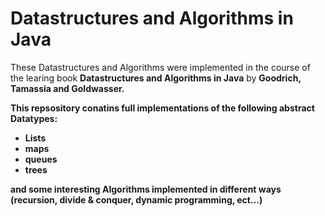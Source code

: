 # Datastructures and Algorithms in Java

These Datastructures and Algorithms were implemented in the course of the learing book <b>Datastructures and Algorithms in Java</b> by <b>Goodrich, Tamassia and Goldwasser.

This repsository conatins full implementations of the following abstract Datatypes:
 - Lists
 - maps
 - queues
 - trees
 
 and some interesting Algorithms implemented in different ways (recursion, divide & conquer, dynamic programming, ect...) 
